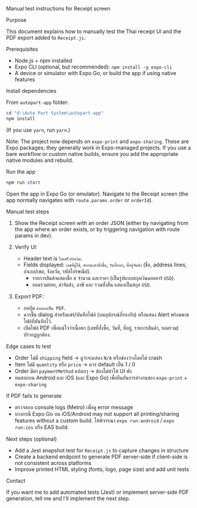 Manual test instructions for Receipt screen

Purpose

This document explains how to manually test the Thai receipt UI and the PDF export added to `Receipt.js`.

Prerequisites

- Node.js + npm installed
- Expo CLI (optional, but recommended): `npm install -g expo-cli`
- A device or simulator with Expo Go, or build the app if using native features

Install dependencies

From `autopart-app` folder:

```powershell
cd "d:\Auto Part System\autopart-app"
npm install
```

(If you use `yarn`, run `yarn`.)

Note: The project now depends on `expo-print` and `expo-sharing`. These are Expo packages; they generally work in Expo-managed projects. If you use a bare workflow or custom native builds, ensure you add the appropriate native modules and rebuild.

Run the app

```powershell
npm run start
```

Open the app in Expo Go (or emulator). Navigate to the Receipt screen (the app normally navigates with `route.params.order` or `orderId`).

Manual test steps

1. Show the Receipt screen with an order JSON (either by navigating from the app where an order exists, or by triggering navigation with route params in dev).
2. Verify UI:
   - Header text is `ใบเสร็จรับเงิน`.
   - Fields displayed: `เลขที่ผู้ใช้`, `สถานะคำสั่งซื้อ`, `วันที่ออก`, `ที่อยู่จัดส่ง` (ชื่อ, address lines, อำเภอ/เขต, จังหวัด, รหัสไปรษณีย์).
      - รายการสินค้าแสดงชื่อ x จำนวน และราคา (เป็นรูปแบบสกุลเงินดอลลาร์ `USD`).
      - ยอดรวมย่อย, ค่าจัดส่ง, ภาษี และ รวมทั้งสิ้น แสดงเป็นสกุล `USD`.

3. Export PDF:
   - กดปุ่ม `ส่งออกเป็น PDF`.
   - ควรขึ้น dialog สำหรับแชร์/บันทึกไฟล์ (บนอุปกรณ์ที่รองรับ) หรือแสดง Alert พร้อมพาธไฟล์ที่บันทึกไว้.
   - เปิดไฟล์ PDF เพื่อแน่ใจว่าเนื้อหา (เลขที่สั่งซื้อ, วันที่, ที่อยู่, รายการสินค้า, ยอดรวม) ปรากฏถูกต้อง.

Edge cases to test

- Order ไม่มี `shipping` field -> ดูว่าจะแสดง `N/A` หรือช่องว่างโดยไม่ crash
- Item ไม่มี `quantity` หรือ `price` -> ควร default เป็น 1 / 0
- Order มีค่า `paymentMethod` แปลกๆ -> ต้องไม่ทำให้ UI พัง
- ทดสอบบน Android และ iOS (และ Expo Go) เพื่อยืนยันการทำงานของ `expo-print` + `expo-sharing`

If PDF fails to generate

- ตรวจสอบ console logs (Metro) เพื่อดู error message
- บางกรณี Expo Go บน iOS/Android may not support all printing/sharing features without a custom build. ให้พิจารณา `expo run:android` / `expo run:ios` หรือ EAS build.

Next steps (optional)

- Add a Jest snapshot test for `Receipt.js` to capture changes in structure
- Create a backend endpoint to generate PDF server-side if client-side is not consistent across platforms
- Improve printed HTML styling (fonts, logo, page size) and add unit tests

Contact

If you want me to add automated tests (Jest) or implement server-side PDF generation, tell me and I'll implement the next step.
